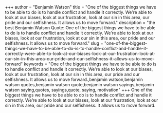 +++
author = "Benjamin Watson"
title = "One of the biggest things we have to be able to do is to handle conflict and handle it correctly. We're able to look at our biases, look at our frustration, look at our sin in this area, our pride and our selfishness. It allows us to move forward."
description = "the best Benjamin Watson Quote: One of the biggest things we have to be able to do is to handle conflict and handle it correctly. We're able to look at our biases, look at our frustration, look at our sin in this area, our pride and our selfishness. It allows us to move forward."
slug = "one-of-the-biggest-things-we-have-to-be-able-to-do-is-to-handle-conflict-and-handle-it-correctly-were-able-to-look-at-our-biases-look-at-our-frustration-look-at-our-sin-in-this-area-our-pride-and-our-selfishness-it-allows-us-to-move-forward"
keywords = "One of the biggest things we have to be able to do is to handle conflict and handle it correctly. We're able to look at our biases, look at our frustration, look at our sin in this area, our pride and our selfishness. It allows us to move forward.,benjamin watson,benjamin watson quotes,benjamin watson quote,benjamin watson sayings,benjamin watson saying,quotes, sayings,quote, saying, motivation"
+++
One of the biggest things we have to be able to do is to handle conflict and handle it correctly. We're able to look at our biases, look at our frustration, look at our sin in this area, our pride and our selfishness. It allows us to move forward.

